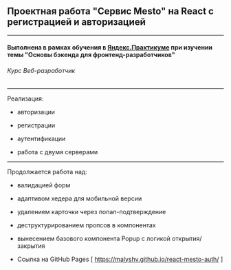 ## Проектная работа "Сервис Mesto" на React с регистрацией и авторизацией
------

#### Выполнена в рамках обучения в [**Яндекс.Практикуме**](https://praktikum.yandex.ru/ "Яндекс.Практикум") при изучении темы "Основы бэкенда для фронтенд-разработчиков"
###### Курс Веб-разработчик
------

Реализация:

* авторизации
* регистрации
* аутентификации

* работа с двумя серверами
-----

Продолжается работа над:

* валидацией форм
* адаптивом хедера для мобильной версии
* удалением карточки через попап-подтверждение
* деструктурированием пропсов в компонентах
* вынесением базового компонента Popup с логикой открытия/закрытия

* Ссылка на GitHub Pages [ https://malyshv.github.io/react-mesto-auth/ ]